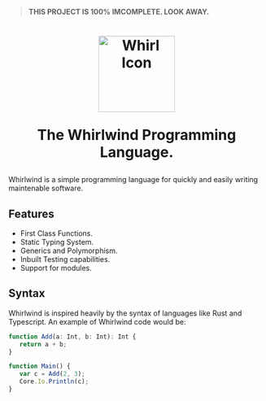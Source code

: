 > **THIS PROJECT IS 100% IMCOMPLETE. LOOK AWAY.**

<h1 align=center>
  <img width=150 src="https://user-images.githubusercontent.com/60784068/270170981-a76d4e8a-6279-4bc6-80ca-8c9e81c298d9.svg" alt="Whirl Icon"/>

The Whirlwind Programming Language.

</h1>

Whirlwind is a simple programming language for quickly and easily writing maintenable software.

## Features

-  First Class Functions.
-  Static Typing System.
-  Generics and Polymorphism.
-  Inbuilt Testing capabilities.
-  Support for modules.

## Syntax

Whirlwind is inspired heavily by the syntax of languages like Rust and Typescript. An example of Whirlwind code would be:

```ts
function Add(a: Int, b: Int): Int {
   return a + b;
}

function Main() {
   var c = Add(2, 3);
   Core.Io.Println(c);
}
```
